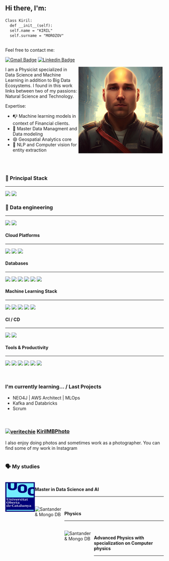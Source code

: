 ## Hi there, I'm:

```shell
Class Kiril:
  def __init__(self):
  self.name = "KIRIL"
  self.surname = "MOROZOV"  
  
```
Feel free to contact me:

[![Gmail Badge](https://img.shields.io/badge/-kirilmn13@gmail.com-c14438?style=flat&logo=Gmail&logoColor=white)](mailto:kirilmn13@gmail.com "Connect via Email")
[![Linkedin Badge](https://img.shields.io/badge/-KirilData%20-0072b1?style=flat&logo=Linkedin&logoColor=white)](https://www.linkedin.com/in/kiril-morozov-data "Connect on LinkedIn")

<a href="[https://samujjwaal.me/](https://github.com/kirilmn13/kirilmn13/blob/main/descarga%20(2).png)"><img src="https://github.com/kirilmn13/kirilmn13/blob/main/descarga%20(2).png" align="right" height="275" /></a>

I am a Physicist specialized in Data Science and Machine Learning in addition to Big Data Ecosystems. I found in this work links between two of my passions: Natural Science and Technology. 

Expertise:

- 📭 Machine learning models in context of Financial clients.
- 💬 Master Data Managment and Data modeling
- 😄 Geospatial Analytics core
- 👾 NLP and Computer vision for entity extraction

<!--div style="text-align:center"><img src="./img/welcome.png" alt="background" style="width:70%; margin-left:auto; margin-right:auto; display: block; width:300px"/></div-->

</br>
</br>


<h3>
  🚀 Principal Stack
</h3> 

***

<p>

  <img src="https://img.shields.io/badge/-Python-407daf?logo=python&logoColor=ffd449&style=for-the-badge">
  <img src="https://img.shields.io/badge/-R-276DC3?logo=R&logoColor=FFFFFF&style=for-the-badge">
  
</p>
<h3>
  🚀 Data engineering
</h3> 

***

<p>

  <img src="https://img.shields.io/badge/-Apache Spark-E25A1C?logo=Apache Spark&logoColor=FFFFFF&style=for-the-badge">
  <img src="https://img.shields.io/badge/-Apache Airflow-017CEE?logo=Apache Airflow&logoColor=FFFFFF&style=for-the-badge">


  
</p>
<h4>Cloud Platforms</h4>

***

<p>
  <img src="https://img.shields.io/badge/-Microsoft Azure-0078D4?logo=Microsoft Azure&logoColor=FFFFFF&style=for-the-badge">
  <img src="https://img.shields.io/badge/-Amazon AWS-232F3E?logo=Amazon AWS&logoColor=d5bc44&style=for-the-badge">
  <img src="https://img.shields.io/badge/Heroku-430098?style=for-the-badge&logo=heroku&logoColor=white">
  
</p>
<h4>Databases</h4>

***

<p>
  <img src="https://img.shields.io/badge/MySQL-005C84?style=for-the-badge&logo=mysql&logoColor=white">
   <img src="https://img.shields.io/badge/-Teradata-F37440?logo=Teradata&logoColor=FFFFFF&style=for-the-badge">
  <img src="https://img.shields.io/badge/-PostgreSQL-4169E1?logo=PostgreSQL&logoColor=FFFFFF&style=for-the-badge">
  <img src="https://img.shields.io/badge/-MongoDB-47A248?logo=MongoDB&logoColor=FFFFFF&style=for-the-badge">
  <img src="https://img.shields.io/badge/-Microsoft SQL Server-CC2927?logo=Microsoft SQL Server&logoColor=FFFFFF&style=for-the-badge">
  <img src="https://img.shields.io/badge/-Neo4j-4581C3?logo=Neo4j&logoColor=FFFFFF&style=for-the-badge">
 
</p>
<h4>Machine Learning Stack</h4>

***

<p>
 <img src="https://img.shields.io/badge/-TensorFlow-FF6F00?logo=TensorFlow&logoColor=FFFFFF&style=for-the-badge">
 <img src="https://img.shields.io/badge/-Keras-D00000?logo=Keras&logoColor=FFFFFF&style=for-the-badge">
 <img src="https://img.shields.io/badge/-SKLEARN-F7931E?logo=scikit-learn&logoColor=FFFFFF&style=for-the-badge">
 <img src="https://img.shields.io/badge/-MLflow-0194E2?logo=MLflow&logoColor=FFFFFF&style=for-the-badge">
  <img src="https://img.shields.io/badge/-Weights & Biases-FFBE00?logo=Weights&Biases&logoColor=FFFFFF&style=for-the-badge">
  
</p>
<h4> CI / CD</h4>

***

<p>
  <img src="https://img.shields.io/badge/Git-F05032?style=for-the-badge&logo=git&logoColor=white">
  <img src="https://img.shields.io/badge/GitHub-100000?style=for-the-badge&logo=github&logoColor=white">




</p>
<h4>Tools & Productivity</h4>

***

<p>
  <img src="https://img.shields.io/badge/Notion-000000?style=for-the-badge&logo=notion&logoColor=white">
  <img src="https://img.shields.io/badge/Postman-FF6C37?style=for-the-badge&logo=Postman&logoColor=white">
  <img src="https://img.shields.io/badge/-LaTeX-008080?logo=LaTeX&logoColor=FFFFFF&style=for-the-badge">
  <img src="https://img.shields.io/badge/-Streamlit-FF4B4B?logo=Streamlit&logoColor=FFFFFF&style=for-the-badge">
  <img src="https://img.shields.io/badge/-Miro-050038?logo=Miro&logoColor=FFFFFF&style=for-the-badge">
  <img src="https://img.shields.io/badge/-Visual Studio Code-007ACC?logo=Visual Studio Code&logoColor=FFFFFF&style=for-the-badge">



  

</p>
</br>

### I'm currently learning... / Last Projects

- NEO4J | AWS Architect | MLOps
- Kafka and Databricks
- Scrum

</br>


### <a href="https://www.instagram.com/kirilmbphoto/" target="blank"><img align="center" src="https://raw.githubusercontent.com/rahuldkjain/github-profile-readme-generator/master/src/images/icons/Social/instagram.svg" alt="veritechie" height="30" width="40" /></a>  <a href="https://www.instagram.com/kirilmbphoto/" target="_blank">KirilMBPhoto</a>
I also enjoy doing photos and sometimes work as a photographer. You can find some of my work in Instagram</a>
</br>
</br>

### 🗣 My studies

</br>

<img align="left" height="94px" width="94px" alt="Universitat Oberta Catalunya" src="https://github.com/kirilmn13/kirilmn13/blob/main/escudoUOC.jpg"/>

**Master in Data Science and AI** 
***
</br>

<img align="left" height="94px" width="94px" alt="Santander & Mongo DB" src="https://www.um.es/documents/1995586/0/escudo_umu1.jpg/16e71244-f661-5938-8113-e8c0ac0b16a6?t=1622301262482"/>

**Physics** 
***
</br>

<img align="left" height="94px" width="94px" alt="Santander & Mongo DB" src="http://portal.uned.es/pls/portal/docs/1/34843980.JPG"/>

**Advanced Physics with specialization on Computer physics** 
***
</br>
 









